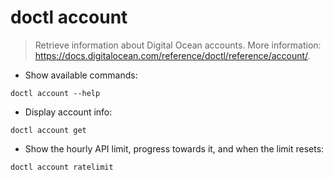 # doctl account

> Retrieve information about Digital Ocean accounts.
> More information: <https://docs.digitalocean.com/reference/doctl/reference/account/>.

- Show available commands:

`doctl account --help`

- Display account info:

`doctl account get`

- Show the hourly API limit, progress towards it, and when the limit resets:

`doctl account ratelimit`
